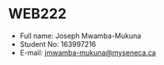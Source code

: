 # WEB222
- Full name: Joseph Mwamba-Mukuna
- Student No: 163997216
- E-mail: jmwamba-mukuna@myseneca.ca

